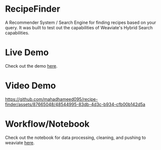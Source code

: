 # RecipeFinder

A Recommender System / Search Engine for finding recipes based on your query. It was built to test out the capabilities of Weaviate's Hybrid Search capabilities. 

# Live Demo
Check out the demo [here](https://recipe-finder-sage-eight.vercel.app/). 

# Video Demo

https://github.com/mahadhameed095/recipe-finder/assets/87665048/48544995-83db-4d3c-b934-cfb00b142d5a

# Workflow/Notebook
Check out the notebook for data processing, cleaning, and pushing to weaviate [here](https://github.com/mahadhameed095/recipe-finder/blob/main/workflow%20-%20data%20processing%20%26%20uploading.ipynb).

